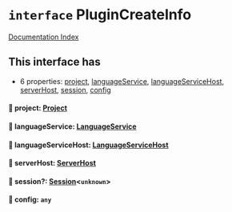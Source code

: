 # `interface` PluginCreateInfo

[Documentation Index](../README.md)

## This interface has

- 6 properties:
[project](#-project-project),
[languageService](#-languageservice-languageservice),
[languageServiceHost](#-languageservicehost-languageservicehost),
[serverHost](#-serverhost-serverhost),
[session](#-session-sessionunknown),
[config](#-config-any)


#### 📄 project: [Project](../class.Project/README.md)



#### 📄 languageService: [LanguageService](../interface.LanguageService/README.md)



#### 📄 languageServiceHost: [LanguageServiceHost](../interface.LanguageServiceHost/README.md)



#### 📄 serverHost: [ServerHost](../interface.ServerHost/README.md)



#### 📄 session?: [Session](../class.Session/README.md)\<`unknown`>



#### 📄 config: `any`



